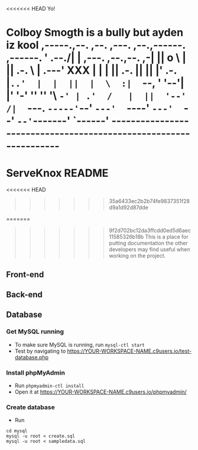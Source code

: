 <<<<<<< HEAD
Yo!
   
   Colboy Smogth is a bully but ayden iz kool
     ,-----.,--.                  ,--. ,---.   ,--.,------.  ,------.
    '  .--./|  | ,---. ,--.,--. ,-|  || o   \  |  ||  .-.  \ |  .---'
XXX    |  |    |  || .-. ||  ||  |' .-. |`..'  |  |  ||  |  \  :|  `--, 
    '  '--'\|  |' '-' ''  ''  '\ `-' | .'  /   |  ||  '--'  /|  `---.
     `-----'`--' `---'  `----'  `---'  `--'    `--'`-------' `------'
    ----------------------------------------------------------------- 
=======
# ServeKnox README
<<<<<<< HEAD
>>>>>>> 35a6433ec2b2b74fe9837351f28d9a1d92d87dde

=======
>>>>>>> 9f2d702bc12da3ffcdd0ed5d6aec11585326b18b
This is a place for putting documentation the other developers may find useful when working on the project.

## Front-end

## Back-end

## Database

### Get MySQL running
* To make sure MySQL is running, run `mysql-ctl start`
* Test by navigating to https://YOUR-WORKSPACE-NAME.c9users.io/test-database.php

### Install phpMyAdmin
* Run `phpmyadmin-ctl install`
* Open it at https://YOUR-WORKSPACE-NAME.c9users.io/phpmyadmin/

### Create database
* Run
```
cd mysql
mysql -u root < create.sql
mysql -u root < sampledata.sql
```

